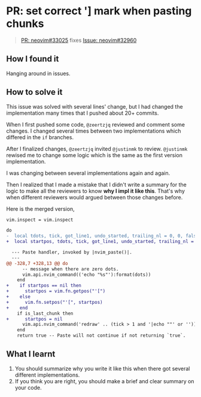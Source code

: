 # PR: set correct '] mark when pasting chunks

> [PR: neovim#33025](https://github.com/neovim/neovim/pull/33025) fixes [Issue: neovim#32960](https://github.com/neovim/neovim/issues/32960)

## How I found it

Hanging around in issues.

## How to solve it

This issue was solved with several lines' change, but I had changed the implementation many times that I pushed about 20+ commits.

When I first pushed some code, `@zeertzjq` reviewed and comment some changes. I changed several times between two implementations which differed in the `if` branches.

After I finalized changes, `@zeertzjq` invited `@justinmk` to review. `@justinmk` rewised me to change some logic which is the same as the first version implementation.

I was changing between several implementations again and again.

Then I realized that I made a mistake that I didn't write a summary for the logic to make all the reviewers to know **why I impl it like this**. That's why when different reviewers would argued between those changes before.

Here is the merged version,

```diff
vim.inspect = vim.inspect

do
-  local tdots, tick, got_line1, undo_started, trailing_nl = 0, 0, false, false, false
+  local startpos, tdots, tick, got_line1, undo_started, trailing_nl = nil, 0, 0, false, false, false

  --- Paste handler, invoked by |nvim_paste()|.
  ---
@@ -328,7 +328,13 @@ do
      -- message when there are zero dots.
      vim.api.nvim_command(('echo "%s"'):format(dots))
    end
+    if startpos == nil then
+      startpos = vim.fn.getpos("'[")
+    else
+      vim.fn.setpos("'[", startpos)
+    end
    if is_last_chunk then
+      startpos = nil
      vim.api.nvim_command('redraw' .. (tick > 1 and '|echo ""' or ''))
    end
    return true -- Paste will not continue if not returning `true`.
```

## What I learnt

1. You should summarize why you write it like this when there got several different implementations.
2. If you think you are right, you should make a brief and clear summary on your code.
